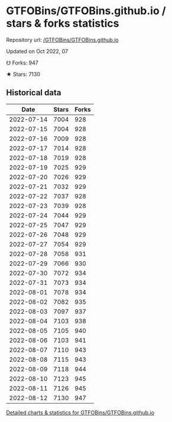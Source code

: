 # GTFOBins/GTFOBins.github.io / stars & forks statistics

Repository url: [/GTFOBins/GTFOBins.github.io](https://github.com/GTFOBins/GTFOBins.github.io)

Updated on Oct 2022, 07

☋ Forks: 947

★ Stars: 7130

## Historical data
| Date | Stars | Forks |
|------|-------|-------|
| 2022-07-14 | 7004 | 928 | 
| 2022-07-15 | 7004 | 928 | 
| 2022-07-16 | 7009 | 928 | 
| 2022-07-17 | 7014 | 928 | 
| 2022-07-18 | 7019 | 928 | 
| 2022-07-19 | 7025 | 929 | 
| 2022-07-20 | 7026 | 929 | 
| 2022-07-21 | 7032 | 929 | 
| 2022-07-22 | 7037 | 928 | 
| 2022-07-23 | 7039 | 928 | 
| 2022-07-24 | 7044 | 929 | 
| 2022-07-25 | 7047 | 929 | 
| 2022-07-26 | 7048 | 929 | 
| 2022-07-27 | 7054 | 929 | 
| 2022-07-28 | 7058 | 931 | 
| 2022-07-29 | 7066 | 930 | 
| 2022-07-30 | 7072 | 934 | 
| 2022-07-31 | 7073 | 934 | 
| 2022-08-01 | 7078 | 934 | 
| 2022-08-02 | 7082 | 935 | 
| 2022-08-03 | 7097 | 937 | 
| 2022-08-04 | 7103 | 938 | 
| 2022-08-05 | 7105 | 940 | 
| 2022-08-06 | 7103 | 941 | 
| 2022-08-07 | 7110 | 943 | 
| 2022-08-08 | 7115 | 943 | 
| 2022-08-09 | 7118 | 944 | 
| 2022-08-10 | 7123 | 945 | 
| 2022-08-11 | 7126 | 945 | 
| 2022-08-12 | 7130 | 947 | 


[Detailed charts & statistics for GTFOBins/GTFOBins.github.io](https://reviewgithub.com/rep/GTFOBins/GTFOBins.github.io)
